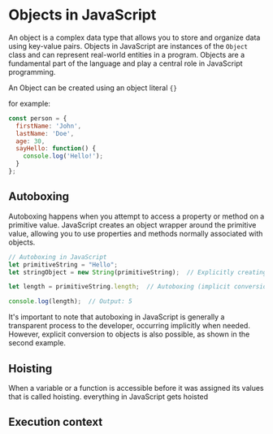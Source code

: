 # Objects in JavaScript
An object is a complex data type that allows you to store and organize data using key-value pairs. Objects in JavaScript are instances of the `Object` class and can represent real-world entities in a program. Objects are a fundamental part of the language and play a central role in JavaScript programming.

An Object can be created using an object literal `{}`

for example:
```js
const person = {
  firstName: 'John',
  lastName: 'Doe',
  age: 30,
  sayHello: function() {
    console.log('Hello!');
  }
};
```
## Autoboxing
Autoboxing happens when you attempt to access a property or method on a primitive value. JavaScript creates an object wrapper around the primitive value, allowing you to use properties and methods normally associated with objects.

```js
// Autoboxing in JavaScript
let primitiveString = "Hello";
let stringObject = new String(primitiveString);  // Explicitly creating a String object

let length = primitiveString.length;  // Autoboxing (implicit conversion)

console.log(length);  // Output: 5
```

It's important to note that autoboxing in JavaScript is generally a transparent process to the developer, occurring implicitly when needed. However, explicit conversion to objects is also possible, as shown in the second example.

## Hoisting
When a variable or a function is accessible before it was assigned its values that is called hoisting.
everything in JavaScript gets hoisted

## Execution context
